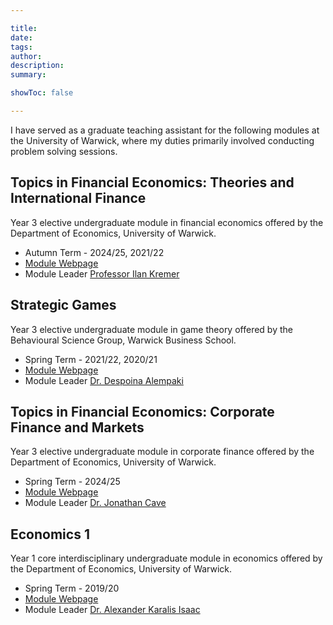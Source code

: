 ```yaml
---

title: 
date: 
tags: 
author:
description: 
summary: 

showToc: false

---
```


I have served as a graduate teaching assistant for the following modules at the University of Warwick, where my duties primarily involved conducting problem solving sessions.

## Topics in Financial Economics: Theories and International Finance

Year 3 elective undergraduate module in financial economics offered by the Department of Economics, University of Warwick.

+ Autumn Term - 2024/25, 2021/22
+ [Module Webpage](https://warwick.ac.uk/fac/soc/economics/current/modules/ec333/)
+ Module Leader [Professor Ilan Kremer](https://warwick.ac.uk/fac/soc/economics/staff/ikremer)

## Strategic Games

Year 3 elective undergraduate module in game theory offered by the Behavioural Science Group, Warwick Business School.

+ Spring Term - 2021/22, 2020/21
+ [Module Webpage](https://courses-dev.warwick.ac.uk/modules/2023/IB3H9-15)
+ Module Leader [Dr. Despoina Alempaki](https://www.wbs.ac.uk/about/person/despoina-alempaki/)

## Topics in Financial Economics: Corporate Finance and Markets

Year 3 elective undergraduate module in corporate finance offered by the Department of Economics, University of Warwick.

+ Spring Term - 2024/25
+ [Module Webpage](https://warwick.ac.uk/fac/soc/economics/current/modules/ec334/)
+ Module Leader [Dr. Jonathan Cave](https://warwick.ac.uk/fac/soc/economics/staff/jakcave)

## Economics 1

Year 1 core interdisciplinary undergraduate module in economics offered by the Department of Economics, University of Warwick.

+ Spring Term - 2019/20
+ [Module Webpage](https://warwick.ac.uk/fac/soc/economics/current/modules/ec107/)
+ Module Leader [Dr. Alexander Karalis Isaac](https://warwick.ac.uk/fac/soc/economics/staff/akaralisisaac/)
